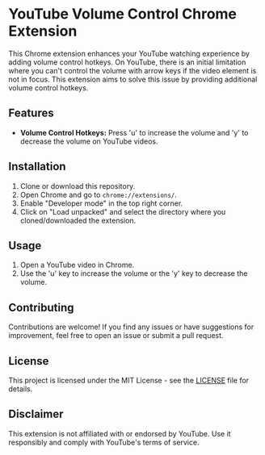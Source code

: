 # YouTube Volume Control Chrome Extension

This Chrome extension enhances your YouTube watching experience by adding volume control hotkeys.
On YouTube, there is an initial limitation where you can't control the volume with arrow keys if the video element is not in focus. This extension aims to solve this issue by providing additional volume control hotkeys.

## Features

- **Volume Control Hotkeys:** Press 'u' to increase the volume and 'y' to decrease the volume on YouTube videos.

## Installation

1. Clone or download this repository.
2. Open Chrome and go to `chrome://extensions/`.
3. Enable "Developer mode" in the top right corner.
4. Click on "Load unpacked" and select the directory where you cloned/downloaded the extension.

## Usage

1. Open a YouTube video in Chrome.
2. Use the 'u' key to increase the volume or the 'y' key to decrease the volume.

## Contributing

Contributions are welcome! If you find any issues or have suggestions for improvement, feel free to open an issue or submit a pull request.

## License

This project is licensed under the MIT License - see the [LICENSE](LICENSE) file for details.

## Disclaimer

This extension is not affiliated with or endorsed by YouTube. Use it responsibly and comply with YouTube's terms of service.

